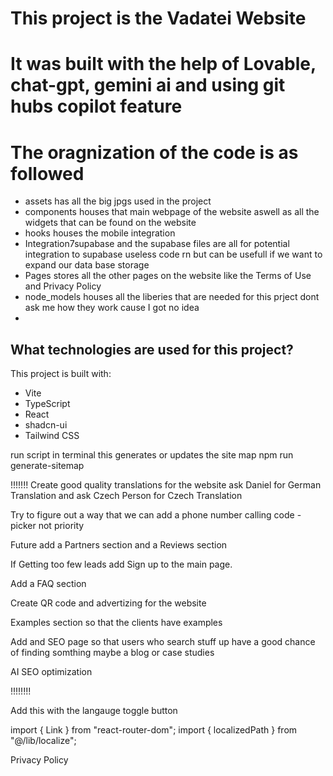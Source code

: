 # This project is the Vadatei Website
# It was built with the help of Lovable, chat-gpt, gemini ai and using git hubs copilot feature

# The oragnization of the code is as followed
- assets has all the big jpgs used in the project
- components houses that main webpage of the website aswell as all the widgets that can be found on the website
- hooks houses the mobile integration
- Integration7supabase and the supabase files are all for potential integration to supabase useless code rn but can be usefull if we want to expand our data base storage
- Pages stores all the other pages on the website like the Terms of Use and Privacy Policy
- node_models houses all the liberies that are needed for this prject dont ask me how they work cause I got no idea
- 
## What technologies are used for this project?

This project is built with:

- Vite
- TypeScript
- React
- shadcn-ui
- Tailwind CSS


run script in terminal this generates or updates the site map
npm run generate-sitemap

!!!!!!!
Create good quality translations for the website ask Daniel for German Translation and ask Czech Person for Czech Translation

Try to figure out a way that we can add a phone number calling code - picker not priority

Future add a Partners section and a Reviews section

If Getting too few leads add Sign up to the main page.

Add a FAQ section

Create QR code and advertizing for the website

Examples section so that the clients have examples

Add and SEO page so that users who search stuff up have a good chance of finding somthing maybe a blog or case studies

AI SEO optimization

!!!!!!!!

Add this with the langauge toggle button

import { Link } from "react-router-dom";
import { localizedPath } from "@/lib/localize";

<Link to={localizedPath("privacyPolicy")}>Privacy Policy</Link>